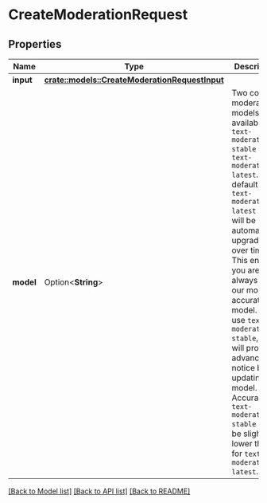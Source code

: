 # CreateModerationRequest

## Properties

Name | Type | Description | Notes
------------ | ------------- | ------------- | -------------
**input** | [**crate::models::CreateModerationRequestInput**](CreateModerationRequest_input.md) |  | 
**model** | Option<**String**> | Two content moderations models are available: `text-moderation-stable` and `text-moderation-latest`.  The default is `text-moderation-latest` which will be automatically upgraded over time. This ensures you are always using our most accurate model. If you use `text-moderation-stable`, we will provide advanced notice before updating the model. Accuracy of `text-moderation-stable` may be slightly lower than for `text-moderation-latest`.  | [optional][default to text-moderation-latest]

[[Back to Model list]](../README.md#documentation-for-models) [[Back to API list]](../README.md#documentation-for-api-endpoints) [[Back to README]](../README.md)


